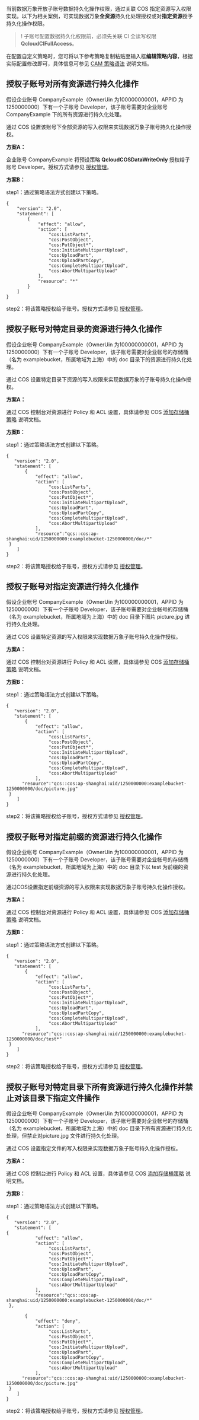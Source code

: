 当前数据万象开放子账号数据持久化操作权限，通过关联 COS 指定资源写入权限实现。以下为相关案例，可实现数据万象**全资源**持久化处理授权或对**指定资源**授予持久化操作权限。

>! 子账号配置数据持久化权限前，必须先关联 CI 全读写权限 **QcloudCIFullAccess**。


在配置自定义策略时，您可将以下参考策略复制粘贴至输入框**编辑策略内容**，根据实际配置修改即可，具体信息可参见 [CAM 策略语法](https://intl.cloud.tencent.com/document/product/598/10604) 说明文档。


<span id="授权子账号对所有资源进行持久化操作"></span>
## 授权子账号对所有资源进行持久化操作

假设企业账号 CompanyExample（OwnerUin 为100000000001，APPID 为1250000000）下有一个子账号 Developer，该子账号需要对企业账号 CompanyExample 下的所有资源进行持久化处理。

通过 COS 设置该账号下全部资源的写入权限来实现数据万象子账号持久化操作授权。

**方案A：**

企业账号 CompanyExample 将预设策略 **QcloudCOSDataWriteOnly** 授权给子账号 Developer。授权方式请参见 [授权管理](https://intl.cloud.tencent.com/document/product/598/10602)。

**方案B：**

step1：通过策略语法方式创建以下策略。

```
{
    "version": "2.0",
    "statement": [
        {
            "effect": "allow",
            "action": [
                "cos:ListParts",
                "cos:PostObject",
                "cos:PutObject*",
                "cos:InitiateMultipartUpload",
                "cos:UploadPart",
                "cos:UploadPartCopy",
                "cos:CompleteMultipartUpload",
                "cos:AbortMultipartUpload"
            ],
            "resource": "*"
        }
    ]
}
```

step2：将该策略授权给子账号。授权方式请参见 [授权管理](https://intl.cloud.tencent.com/document/product/598/10602)。
 
 
 <span id="授权子账号对特定目录的资源进行持久化操作"></span>
## 授权子账号对特定目录的资源进行持久化操作
假设企业帐号 CompanyExample（OwnerUin 为100000000001，APPID 为1250000000）下有一个子账号 Developer，该子账号需要对企业帐号的存储桶（名为 examplebucket，所属地域为上海）中的 doc 目录下的资源进行持久化处理。

通过 COS 设置特定目录下资源的写入权限来实现数据万象的子账号持久化操作授权。

**方案A：**

通过 COS 控制台对资源进行 Policy 和 ACL 设置，具体请参见 COS [添加存储桶策略](https://intl.cloud.tencent.com/document/product/436/30927) 说明文档。

**方案B：**

step1：通过策略语法方式创建以下策略。

```
{
   "version": "2.0",
   "statement": [
       {
           "effect": "allow",
           "action": [
                "cos:ListParts",
                "cos:PostObject",
                "cos:PutObject*",
                "cos:InitiateMultipartUpload",
                "cos:UploadPart",
                "cos:UploadPartCopy",
                "cos:CompleteMultipartUpload",
                "cos:AbortMultipartUpload"
           ],
           "resource":"qcs::cos:ap-shanghai:uid/1250000000:examplebucket-1250000000/doc/*"    
 }
    ]
}
```

step2：将该策略授权给子账号，授权方式请参见 [授权管理](https://intl.cloud.tencent.com/document/product/598/10602)。

<span id="授权子账号对指定资源进行持久化操作"></span>
## 授权子账号对指定资源进行持久化操作

假设企业帐号 CompanyExample（OwnerUin 为100000000001，APPID 为1250000000）下有一个子账号 Developer，该子账号需要对企业帐号的存储桶（名为 examplebucket，所属地域为上海）中的 doc 目录下图片 picture.jpg 进行持久化处理。

通过 COS 设置特定资源的写入权限来实现数据万象子账号持久化操作授权。

**方案A：**

通过 COS 控制台对资源进行 Policy 和 ACL 设置，具体请参见 COS [添加存储桶策略](https://intl.cloud.tencent.com/document/product/436/30927) 说明文档。

**方案B：**

step1：通过策略语法方式创建以下策略。

```
{
   "version": "2.0",
   "statement": [
       {
           "effect": "allow",
           "action": [
                "cos:ListParts",
                "cos:PostObject",
                "cos:PutObject*",
                "cos:InitiateMultipartUpload",
                "cos:UploadPart",
                "cos:UploadPartCopy",
                "cos:CompleteMultipartUpload",
                "cos:AbortMultipartUpload"
           ],
      "resource":"qcs::cos:ap-shanghai:uid/1250000000:examplebucket-1250000000/doc/picture.jpg"      
 }
    ]
}
```

step2：将该策略授权给子账号，授权方式请参见 [授权管理](https://intl.cloud.tencent.com/document/product/598/10602)。

 
<span id="授权子账号对指定前缀的资源进行持久化操作"></span>
## 授权子账号对指定前缀的资源进行持久化操作

假设企业帐号 CompanyExample（OwnerUin 为100000000001，APPID 为1250000000）下有一个子账号 Developer，该子账号需要对企业帐号的存储桶（名为 examplebucket，所属地域为上海）中的 doc 目录下以 test 为前缀的资源进行持久化处理。

通过COS设置指定前缀资源的写入权限来实现数据万象子账号持久化操作授权。
 
**方案A：**

通过 COS 控制台对资源进行 Policy 和 ACL 设置，具体请参见 COS [添加存储桶策略](https://intl.cloud.tencent.com/document/product/436/30927) 说明文档。

**方案B：**

step1：通过策略语法方式创建以下策略。

```
{
   "version": "2.0",
   "statement": [
       {
           "effect": "allow",
           "action": [
                "cos:ListParts",
                "cos:PostObject",
                "cos:PutObject*",
                "cos:InitiateMultipartUpload",
                "cos:UploadPart",
                "cos:UploadPartCopy",
                "cos:CompleteMultipartUpload",
                "cos:AbortMultipartUpload"
           ],
      "resource":"qcs::cos:ap-shanghai:uid/1250000000:examplebucket-1250000000/doc/test*"      
 }
    ]
}
```
 
step2：将该策略授权给子账号，授权方式请参见 [授权管理](https://intl.cloud.tencent.com/document/product/598/10602)。

<span id="授权子账号对特定目录下所有资源进行持久化操作并禁止对该目录下指定文件操作"></span>
## 授权子账号对特定目录下所有资源进行持久化操作并禁止对该目录下指定文件操作

假设企业帐号 CompanyExample（OwnerUin 为100000000001，APPID 为1250000000）下有一个子账号 Developer，该子账号需要对企业帐号的存储桶（名为 examplebucket，所属地域为上海）中的 doc 目录下所有资源进行持久化处理，但禁止对picture.jpg 文件进行持久化处理。

通过 COS 设置指定文件的写入权限来实现数据万象子账号持久化操作授权。

**方案A：**

通过 COS 控制台进行 Policy 和 ACL 设置，具体请参见 COS [添加存储桶策略](https://intl.cloud.tencent.com/document/product/436/30927) 说明文档。


**方案B：**

step1：通过策略语法方式创建以下策略。

```
{
   "version": "2.0",
   "statement": [
{
           "effect": "allow",
           "action": [
                "cos:ListParts",
                "cos:PostObject",
                "cos:PutObject*",
                "cos:InitiateMultipartUpload",
                "cos:UploadPart",
                "cos:UploadPartCopy",
                "cos:CompleteMultipartUpload",
                "cos:AbortMultipartUpload"
           ],
           "resource":"qcs::cos:ap-shanghai:uid/1250000000:examplebucket-1250000000/doc/*"    
 },
 
       {
           "effect": "deny",
           "action": [
                "cos:ListParts",
                "cos:PostObject",
                "cos:PutObject*",
                "cos:InitiateMultipartUpload",
                "cos:UploadPart",
                "cos:UploadPartCopy",
                "cos:CompleteMultipartUpload",
                "cos:AbortMultipartUpload"
           ],
      "resource":"qcs::cos:ap-shanghai:uid/1250000000:examplebucket-1250000000/doc/picture.jpg"      
 }
    ]
}
```

step2：将该策略授权给子账号，授权方式请参见 [授权管理](https://intl.cloud.tencent.com/document/product/598/10602)。